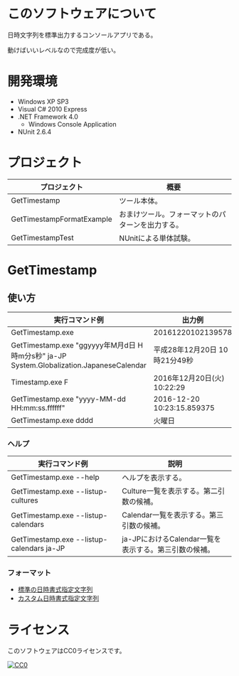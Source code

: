 # このソフトウェアについて

日時文字列を標準出力するコンソールアプリである。

動けばいいレベルなので完成度が低い。

# 開発環境 #

* Windows XP SP3
* Visual C# 2010 Express
* .NET Framework 4.0
    * Windows Console Application
* NUnit 2.6.4

# プロジェクト

プロジェクト|概要
------------|----
GetTimestamp|ツール本体。
GetTimestampFormatExample|おまけツール。フォーマットのパターンを出力する。
GetTimestampTest|NUnitによる単体試験。

# GetTimestamp

## 使い方

実行コマンド例|出力例
--------------|------
GetTimestamp.exe|20161220102139578
GetTimestamp.exe "ggyyyy年M月d日 H時m分s秒" ja-JP System.Globalization.JapaneseCalendar|平成28年12月20日 10時21分49秒
Timestamp.exe F|2016年12月20日(火) 10:22:29
GetTimestamp.exe "yyyy-MM-dd HH:mm:ss.ffffff"|2016-12-20 10:23:15.859375
GetTimestamp.exe dddd|火曜日

### ヘルプ

実行コマンド例|説明
--------------|----
GetTimestamp.exe --help|ヘルプを表示する。
GetTimestamp.exe --listup-cultures|Culture一覧を表示する。第二引数の候補。
GetTimestamp.exe --listup-calendars|Calendar一覧を表示する。第三引数の候補。
GetTimestamp.exe --listup-calendars ja-JP|ja-JPにおけるCalendar一覧を表示する。第三引数の候補。

### フォーマット

* [標準の日時書式指定文字列](https://msdn.microsoft.com/ja-jp/library/az4se3k1\(v=vs.110\).aspx)
* [カスタム日時書式指定文字列](https://msdn.microsoft.com/ja-jp/library/8kb3ddd4\(v=vs.110\).aspx)

# ライセンス #

このソフトウェアはCC0ライセンスです。

[![CC0](http://i.creativecommons.org/p/zero/1.0/88x31.png "CC0")](http://creativecommons.org/publicdomain/zero/1.0/deed.ja)
